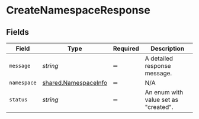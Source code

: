 # CreateNamespaceResponse


## Fields

| Field                                                        | Type                                                         | Required                                                     | Description                                                  |
| ------------------------------------------------------------ | ------------------------------------------------------------ | ------------------------------------------------------------ | ------------------------------------------------------------ |
| `message`                                                    | *string*                                                     | :heavy_minus_sign:                                           | A detailed response message.                                 |
| `namespace`                                                  | [shared.NamespaceInfo](../../models/shared/namespaceinfo.md) | :heavy_minus_sign:                                           | N/A                                                          |
| `status`                                                     | *string*                                                     | :heavy_minus_sign:                                           | An enum with value set as "created".                         |